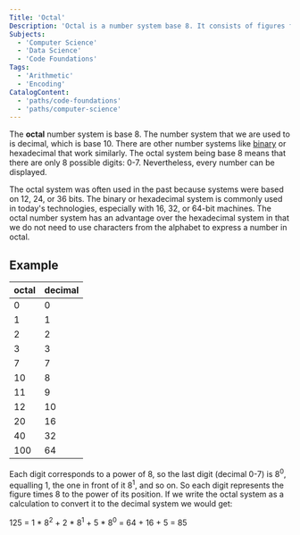 ```yaml
---
Title: 'Octal' 
Description: 'Octal is a number system base 8. It consists of figures from 0 to 7. Every figure in a number written in octal corresponds to 8 to the power of the certain digit.'
Subjects: 
  - 'Computer Science'
  - 'Data Science'
  - 'Code Foundations'
Tags: 
  - 'Arithmetic'
  - 'Encoding'
CatalogContent: 
  - 'paths/code-foundations'
  - 'paths/computer-science'
---
```


The **octal** number system is base 8. The number system that we are used to is decimal, which is base 10. There are other number systems like [binary](https://www.codecademy.com/resources/docs/general/binary) or hexadecimal that work similarly. The octal system being base 8 means that there are only 8 possible digits: 0-7. Nevertheless, every number can be displayed.

The octal system was often used in the past because systems were based on 12, 24, or 36 bits. The binary or hexadecimal system is commonly used in today's technologies, especially with 16, 32, or 64-bit machines. The octal number system has an advantage over the hexadecimal system in that we do not need to use characters from the alphabet to express a number in octal.

## Example

octal|decimal
---|---
0|0
1|1
2|2
3|3
7|7
10|8
11|9
12|10
20|16
40|32
100|64

Each digit corresponds to a power of 8, so the last digit (decimal 0-7) is 8<sup>0</sup>, equalling 1, the one in front of it 8<sup>1</sup>, and so on. So each digit represents the figure times 8 to the power of its position. If we write the octal system as a calculation to convert it to the decimal system we would get:


125 = 1 \* 8<sup>2</sup>  + 2 \* 8<sup>1</sup>   + 5 \* 8<sup>0</sup>
    = 64        + 16        + 5
    = 85


